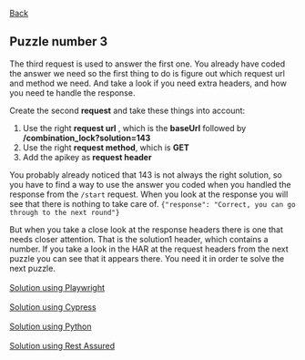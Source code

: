[Back](03.%20puzzle2.md)

## Puzzle number 3
The third request is used to answer the first one. You already have coded the answer we need so the first thing to do is figure out which request url and method we need. And take a look if you need extra headers, and how you need te handle the response.

Create the second **request** and take these things into account:
1. Use the right **request url** , which is the **baseUrl** followed by **/combination_lock?solution=143**
2. Use the right **request method**, which is **GET**
3. Add the apikey as **request header**

You probably already noticed that 143 is not always the right solution, so you have to find a way to use the answer you coded when you handled the response from the `/start` request.
When you look at the response you will see that there is nothing to take care of.
``{"response": "Correct, you can go through to the next round"} ``

But when you take a close look at the response headers there is one that needs closer attention.
That is the solution1 header, which contains a number. If you take a look in the HAR at the request headers from the next puzzle you can see that it appears there. You need it in order te solve the next puzzle.
<br>
<br>
[Solution using Playwright](./playwright/solution-puzzle3.md)
<br>
<br>
[Solution using Cypress](./cypress/solution-puzzle3.md)
<br>
<br>
[Solution using Python](./python/solution-puzzle3.md)
<br>
<br>
[Solution using Rest Assured](./rest-assured/solution-puzzle3.md)
